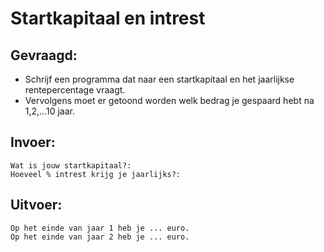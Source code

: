 # Startkapitaal en intrest

## Gevraagd:

* Schrijf een programma dat naar een startkapitaal en het jaarlijkse rentepercentage vraagt. 
* Vervolgens moet er getoond worden welk bedrag je gespaard hebt na 1,2,…10 jaar.

## Invoer:
```
Wat is jouw startkapitaal?:
Hoeveel % intrest krijg je jaarlijks?:
```

## Uitvoer:
```
Op het einde van jaar 1 heb je ... euro.
Op het einde van jaar 2 heb je ... euro.
```

